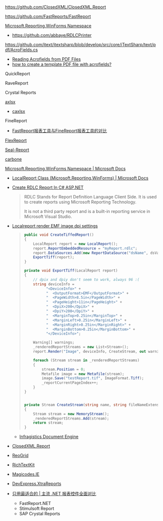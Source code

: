 https://github.com/ClosedXML/ClosedXML.Report

https://github.com/FastReports/FastReport

[Microsoft.Reporting.WinForms Namespace](https://docs.microsoft.com/en-us/previous-versions/visualstudio/visual-studio-2008/ms252706(v=vs.90))

- https://github.com/abbaye/RDLCPrinter

https://github.com/itext/itextsharp/blob/develop/src/core/iTextSharp/text/pdf/AcroFields.cs

- [Reading Acrofields from PDF Files](https://www.codeproject.com/Articles/1032782/Reading-Acrofields-from-PDF-Files)
- [how to create a template PDF file with acrofields?](https://stackoverflow.com/questions/19564086/how-to-create-a-template-pdf-file-with-acrofields)

QuickReport

RaveReport

Crystal Reports

[axlsx](https://github.com/randym/axlsx)

- [caxlsx](https://github.com/caxlsx/caxlsx)

FineReport

- [FastReport报表工具与FineReport报表工具的对比](https://www.finereport.com/knowledge/acquire/fastreport.html)

[FlexReport](https://marketplace.visualstudio.com/items?itemName=GrapeCityinc.ReportsforWinForms)

[Seal-Report](https://github.com/ariacom/Seal-Report)

[carbone](https://github.com/carboneio/carbone)

[Microsoft.Reporting.WinForms Namespace | Microsoft Docs](https://docs.microsoft.com/en-us/previous-versions/visualstudio/visual-studio-2010/ms252706(v=vs.100))

- [LocalReport Class (Microsoft.Reporting.WinForms) | Microsoft Docs](https://docs.microsoft.com/en-us/previous-versions/visualstudio/visual-studio-2010/ms255056(v=vs.100))

- [Create RDLC Report In C# ASP.NET](https://www.c-sharpcorner.com/article/create-rdlc-report-in-C-Sharp-Asp-Net/)
  
  > RDLC Stands for Report Definition Language Client Side. It is used to create reports using Microsoft Reporting Technology.  
  > 
  > It is not a third party report and is a built-in reporting service in Microsoft Visual Studio.

- [Localreport render EMF image dpi settings](https://social.msdn.microsoft.com/Forums/en-US/93a18d13-2f43-426c-b475-d88ca068279a/localreport-render-emf-image-dpi-settings?forum=vsreportcontrols)
  
  > ```csharp
  > public void CreateTiffedReport()
  > {
  >     LocalReport report = new LocalReport();
  >     report.ReportEmbeddedResource = "myReport.rdlc";
  >     report.DataSources.Add(new ReportDataSource("dsName", dsValue));
  >     ExportTiff(report);
  > }
  > 
  > private void ExportTiff(LocalReport report)
  > {
  >     // dpix and dpiy don't seem to work, always 96 :(
  >     string deviceInfo =
  >           "<DeviceInfo>" +
  >           "  <OutputFormat>EMF</OutputFormat>" +
  >           "  <PageWidth>8.5in</PageWidth>" +
  >           "  <PageHeight>11in</PageHeight>" +
  >           "  <DpiX>200</DpiX>" +
  >           "  <DpiY>200</DpiY>" +
  >           "  <MarginTop>0.25in</MarginTop>" +
  >           "  <MarginLeft>0.25in</MarginLeft>" +
  >           "  <MarginRight>0.25in</MarginRight>" +
  >           "  <MarginBottom>0.25in</MarginBottom>" +
  >           "</DeviceInfo>";
  > 
  >     Warning[] warnings;
  >     _renderedReportStreams = new List<Stream>();
  >     report.Render("Image", deviceInfo, CreateStream, out warnings);
  > 
  >     foreach (Stream stream in _renderedReportStreams)
  >     {
  >         stream.Position = 0;
  >         Metafile image = new Metafile(stream);
  >         image.Save("testReport.tif", ImageFormat.Tiff);
  >         _reportCurrentPageIndex++;
  >     }
  > }
  > 
  > 
  > private Stream CreateStream(string name, string fileNameExtension, Encoding encoding, string mimeType, bool willSeek)
  > {
  >     Stream stream = new MemoryStream();
  >     _renderedReportStreams.Add(stream);
  >     return stream;
  > }
  > ```

  - [Infragistics Document Engine](https://www.infragistics.com/help/winforms/documentengine-welcome-to-infragistics-document-engine)
  
- [ClosedXML.Report](https://github.com/ClosedXML/ClosedXML.Report)

- [ReoGrid](https://github.com/unvell/ReoGrid)

- [RichTextKit](https://github.com/toptensoftware/RichTextKit)

- [Magicodes.IE](https://github.com/dotnetcore/Magicodes.IE)

- [DevExpress.XtraReports](https://docs.devexpress.com/XtraReports/DevExpress.XtraReports.UI.XtraReport)

- [只用最适合的 | 主流 .NET 报表控件全面对比](https://blog.csdn.net/Juvien_Huang/article/details/129275957)

  - FastReport.NET
  - Stimulsoft Report
  - SAP Crystal Reports

